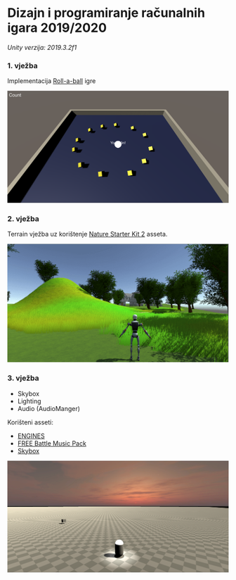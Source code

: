 # Dizajn i programiranje računalnih igara 2019/2020

*Unity verzija: 2019.3.2f1*




### 1. vježba
Implementacija [Roll-a-ball](https://learn.unity.com/project/roll-a-ball-tutorial) igre



![Rol](imgs/roll_a_ball.png)






### 2. vježba
Terrain vježba uz korištenje [Nature Starter Kit 2](https://assetstore.unity.com/packages/3d/environments/nature-starter-kit-2-52977) asseta.



![Terrain](imgs/terrain.png)





### 3. vježba
- Skybox
- Lighting
- Audio (AudioManger)

Korišteni asseti:
- [ENGINES](https://assetstore.unity.com/packages/audio/sound-fx/engines-123836)
- [FREE Battle Music Pack](https://assetstore.unity.com/packages/audio/music/orchestral/free-battle-music-pack-54023)
- [Skybox](https://assetstore.unity.com/packages/2d/textures-materials/sky/skybox-4183)



![Skybox Audio Lighting](imgs/skbox_audio_lighting.png)





<!--

### 4. vježba

-->

<!--

### 5. vježba

-->

<!--

### 6. vježba

-->

<!--

### 7. vježba

-->

<!--

### 8. vježba

-->

<!--

### 9. vježba

-->

<!--

### 10. vježba

-->

<!--

### 11. vježba

-->

<!--

### 12. vježba

-->

<!--

### 13. vježba

-->

<!--

### 14. vježba

-->

<!--

### 15. vježba

-->
